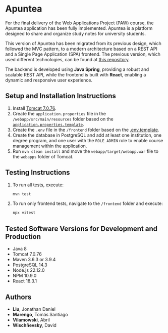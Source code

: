 # Apuntea

For the final delivery of the Web Applications Project (PAW) course, the Apuntea application has been fully implemented. Apuntea is a platform designed to share and organize study notes for university students.

This version of Apuntea has been migrated from its previous design, which followed the MVC pattern, to a modern architecture based on a REST API and a Single Page Application (SPA) frontend. The previous version, which used different technologies, can be found at [this repository](https://github.com/TomyMarengo/Apuntea).

The backend is developed using **Java Spring**, providing a robust and scalable REST API, while the frontend is built with **React**, enabling a dynamic and responsive user experience.

## Setup and Installation Instructions

1. Install [Tomcat 7.0.76](https://archive.apache.org/dist/tomcat/tomcat-7/v7.0.76/).
2. Create the `application.properties` file in the `/webapp/src/main/resources` folder based on the [`application.properties.template`](./webapp/src/main/resources/application.properties.template).
3. Create the `.env` file in the `/frontend` folder based on the [.env.template](./frontend/.env.template).
4. Create the database in PostgreSQL and add at least one institution, one degree program, and one user with the `ROLE_ADMIN` role to enable course management within the application.
5. Run `mvn clean install` and move the `webapp/target/webapp.war` file to the `webapps` folder of Tomcat.

## Testing Instructions

1. To run all tests, execute:
   ```sh
   mvn test
   ```
2. To run only frontend tests, navigate to the `/frontend` folder and execute:
   ```sh
   npx vitest
   ```

## Tested Software Versions for Development and Production

- Java 8
- Tomcat 7.0.76
- Maven 3.6.3 or 3.9.4
- PostgreSQL 14.3
- Node.js 22.12.0
- NPM 10.9.0
- React 18.3.1

## Authors

- **Liu**, Jonathan Daniel
- **Marengo**, Tomás Santiago
- **Vilamowski**, Abril
- **Wischñevsky**, David
